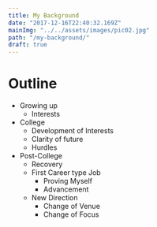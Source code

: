 ```yaml
---
title: My Background
date: "2017-12-16T22:40:32.169Z"
mainImg: "../../assets/images/pic02.jpg"
path: "/my-background/"
draft: true
---
```


# Outline

- Growing up
    - Interests
- College
    - Development of Interests
    - Clarity of future
    - Hurdles
- Post-College
    - Recovery
    - First Career type Job
        - Proving Myself
        - Advancement
    - New Direction
        - Change of Venue
        - Change of Focus

